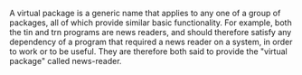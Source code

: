 A virtual package is a generic name that applies to any one of a group of packages, all of which provide similar basic functionality. For example, both the tin and trn programs are news readers, and should therefore satisfy any dependency of a program that required a news reader on a system, in order to work or to be useful. They are therefore both said to provide the "virtual package" called news-reader.